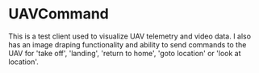 # UAVCommand

This is a test client used to visualize UAV telemetry and video data. I also has an image draping functionality and ability to send commands to the UAV for 'take off', 'landing', 'return to home', 'goto location' or 'look at location'.
